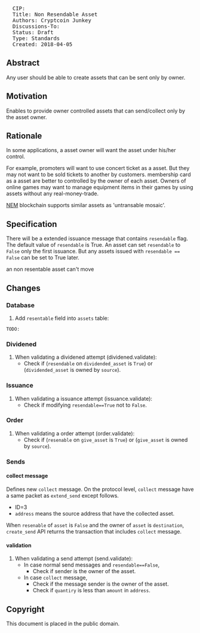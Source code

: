 <pre>
  CIP: 
  Title: Non Resendable Asset
  Authors: Cryptcoin Junkey
  Discussions-To: 
  Status: Draft
  Type: Standards
  Created: 2018-04-05
</pre>

## Abstract ##

Any user should be able to create assets that can be sent only by owner.

## Motivation ##

Enables to provide owner controlled assets that can send/collect only by the asset owner.

## Rationale ##

In some applications, a asset owner will want the asset under his/her control.

For example, promoters will want to use concert ticket as a asset. But they may not want to be sold tickets to another by customers.
membership card as a asset are better to controlled by the owner of each asset.
Owners of online games may want to manage equipment items in their games by using assets without any real-money-trade.

[NEM](https://nem.io/) blockchain supports similar assets as 'untransable mosaic'.

## Specification ##

There will be a extended issuance message that contains `resendable` flag.
The default value of `resendable` is True. 
An asset can set `resendable` to `False` only the first issuance.
But any assets issued with `resendable == False` can be set to True later.

an non resentable asset can't move 

## Changes ##

### Database 
 
1. Add `resentable` field into `assets` table:

```
TODO:
```

### Dividened

1. When validating a dividened attempt (dividened.validate):
   - Check if (`resendable` on `dividended_asset` is `True`) or (`dividended_asset` is owned by `source`).

### Issuance

1. When validating a issuance attempt (issuance.validate):
   - Check if modifying `resendable==True` not to `False`.

### Order

1. When validating a order attempt (order.validate):
   - Check if (`resenable` on `give_asset` is `True`) or (`give_asset` is owned by `source`).

### Sends

#### collect message

Defines new `collect` message.
On the protocol level, `collect` message have a same packet as `extend_send` except follows.

* ID=3
* `address` means the source address that have the collected asset.

When `resenable` of `asset` is `False` and the owner of `asset` is `destination`, `create_send` API returns the transaction that includes `collect` message.

#### validation

1. When validating a send attempt (send.validate):
   - In case normal send messages and `resendable==False`,
     - Check if sender is the owner of the asset.
   - In case `collect` message,
     - Check if the message sender is the owner of the asset.
     - Check if `quantiry` is less than `amount` in `address`.

## Copyright ##

This document is placed in the public domain.
